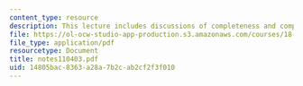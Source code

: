 ```yaml
---
content_type: resource
description: This lecture includes discussions of completeness and complex topology.
file: https://ol-ocw-studio-app-production.s3.amazonaws.com/courses/18-725-algebraic-geometry-fall-2003/14805bac8363a28a7b2cab2cf2f3f010_notes110403.pdf
file_type: application/pdf
resourcetype: Document
title: notes110403.pdf
uid: 14805bac-8363-a28a-7b2c-ab2cf2f3f010
---
```

